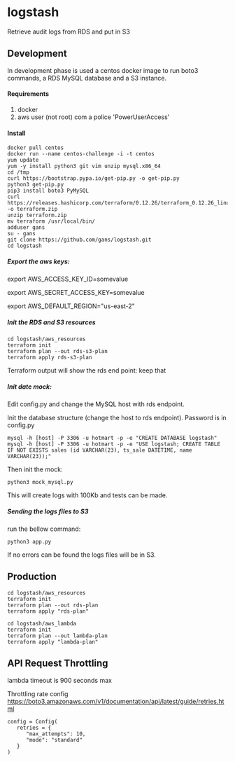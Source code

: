 # logstash
Retrieve audit logs from RDS and put in S3

## Development
In development phase is used a centos docker image to run boto3 commands, a RDS MySQL database and a S3 instance.

#### Requirements 
 1. docker
 2. aws user (not root) com a police 'PowerUserAccess'
 
#### Install
```
docker pull centos
docker run --name centos-challenge -i -t centos
yum update
yum -y install python3 git vim unzip mysql.x86_64
cd /tmp
curl https://bootstrap.pypa.io/get-pip.py -o get-pip.py
python3 get-pip.py
pip3 install boto3 PyMySQL
curl https://releases.hashicorp.com/terraform/0.12.26/terraform_0.12.26_linux_amd64.zip -o terraform.zip
unzip terraform.zip
mv terraform /usr/local/bin/
adduser gans
su - gans
git clone https://github.com/gans/logstash.git
cd logstash
```

##### Export the aws keys:

export AWS_ACCESS_KEY_ID=somevalue

export AWS_SECRET_ACCESS_KEY=somevalue

export AWS_DEFAULT_REGION="us-east-2"

##### Init the RDS and S3 resources

```
cd logstash/aws_resources
terraform init
terraform plan --out rds-s3-plan
terraform apply rds-s3-plan
```

Terraform output will show the rds end point: keep that

##### Init date mock:

Edit config.py and change the MySQL host with rds endpoint.

Init the database structure (change the host to rds endpoint). Password is in config.py
```
mysql -h [host] -P 3306 -u hotmart -p -e "CREATE DATABASE logstash"
mysql -h [host] -P 3306 -u hotmart -p -e "USE logstash; CREATE TABLE IF NOT EXISTS sales (id VARCHAR(23), ts_sale DATETIME, name VARCHAR(23));"
```
 Then init the mock:
```
python3 mock_mysql.py
```
This will create logs with 100Kb and tests can be made.

##### Sending the logs files to S3

run the bellow command:

```
python3 app.py
```
If no errors can be found the logs files will be in S3.


## Production

```
cd logstash/aws_resources
terraform init
terraform plan --out rds-plan
terraform apply "rds-plan"

cd logstash/aws_lambda
terraform init
terraform plan --out lambda-plan
terraform apply "lambda-plan"
```

## API Request Throttling

lambda timeout is 900 seconds max

Throttling rate config
https://boto3.amazonaws.com/v1/documentation/api/latest/guide/retries.html
```
config = Config(
   retries = {
      "max_attempts": 10,
      "mode": "standard"
   }
)
```
